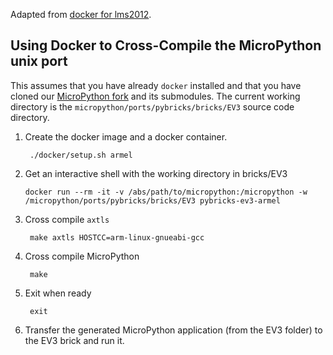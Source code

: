 Adapted from [docker for lms2012](https://github.com/ev3dev/lms2012-compat/blob/ev3dev-stretch/docker/README.md).


Using Docker to Cross-Compile the MicroPython unix port
--------------------------------------------

This assumes that you have already `docker` installed and that you have cloned
our [MicroPython fork](https://github.com/laurensvalk/micropython) and its submodules. 
The current working directory is the `micropython/ports/pybricks/bricks/EV3`
source code directory.

1. Create the docker image and a docker container.

        ./docker/setup.sh armel

2.  Get an interactive shell with the working directory in bricks/EV3

        docker run --rm -it -v /abs/path/to/micropython:/micropython -w /micropython/ports/pybricks/bricks/EV3 pybricks-ev3-armel

3. Cross compile `axtls`

        make axtls HOSTCC=arm-linux-gnueabi-gcc

4. Cross compile MicroPython

        make

5. Exit when ready

        exit

6. Transfer the generated MicroPython application (from the EV3 folder) to the EV3 brick and run it.